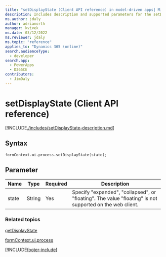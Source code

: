 ```yaml
---
title: "setDisplayState (Client API reference) in model-driven apps| MicrosoftDocs"
description: Includes description and supported parameters for the setDisplayState method.
ms.author: jdaly
author: adrianorth
manager: kvivek
ms.date: 03/12/2022
ms.reviewer: jdaly
ms.topic: "reference"
applies_to: "Dynamics 365 (online)"
search.audienceType: 
  - developer
search.app: 
  - PowerApps
  - D365CE
contributors:
  - JimDaly
---
```

# setDisplayState (Client API reference)



[!INCLUDE[./includes/setDisplayState-description.md](./includes/setDisplayState-description.md)]

## Syntax

`formContext.ui.process.setDisplayState(state);`

## Parameter

|Name|Type|Required|Description|
|--|--|--|--|
|state|String|Yes|Specify "expanded", "collapsed", or "floating". The value "floating" is not supported on the web client.|

### Related topics

[getDisplayState](getDisplayState.md)

[formContext.ui.process](../formContext-ui-process.md)





[!INCLUDE[footer-include](../../../../../includes/footer-banner.md)]